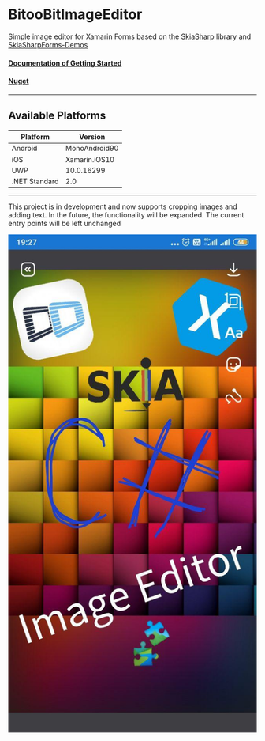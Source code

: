 # BitooBitImageEditor
Simple image editor for Xamarin Forms based on the [SkiaSharp](https://github.com/mono/SkiaSharp) library and [SkiaSharpForms-Demos](https://github.com/xamarin/xamarin-forms-samples/tree/master/SkiaSharpForms/Demos)

[<h4>Documentation of Getting Started</h4>](https://github.com/BitooBit/BitooBitImageEditor/wiki/Getting-Started)

[<h4>Nuget</h4>](https://www.nuget.org/packages/BitooBitImageEditor/)

<hr/>

 ## Available Platforms

| Platform | Version |
| --- | --- |
| Android | MonoAndroid90 |
| iOS | Xamarin.iOS10 |
| UWP | 10.0.16299 |
| .NET Standard | 2.0 |

<hr/>
This project is in development and now supports cropping images and adding text. In the future, the functionality will be expanded. The current entry points will be left unchanged


![Landing](https://raw.githubusercontent.com/BitooBit/BitooBitImageEditor/master/ImageEditor.jpg)
